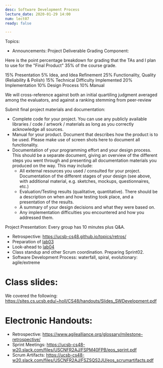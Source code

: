 ```yaml
---
desc: Software Development Process
lecture_date: 2020-01-29 14:00
num: lect07
ready: false

---
```



Topics: 
* Announcements: Project Deliverable Grading Component:
 
Here is the point percentage breakdown for grading that the TAs and I plan to use for the "Final Product" 35% of the course grade. 

15% Presentation
 5% Idea, and Idea Refinement
25% Functionality, Quality (Reliability & Polish)
15% Technical Difficulty Implemented
20% Implementation
10% Design Process
10% Manual

We will cross-reference against both an initial quartiling judgment averaged among the evaluators, and against a ranking stemming from peer-review
 

Submit final project materials and documentation:
* Complete code for your project. You can use any publicly available libraries / code / artwork / materials as long as you correctly acknowledge all sources.
* Manual for your product. Document that describes how the product is to be used. Please make use of screen shots here to document all functionality.
* Documentation of your programming effort and your design process. This should be a separate document, giving an overview of the different steps you went through and presenting all documentation materials you produced on the way. This may include:
	* All external resources you used / consulted for your project. Documentation of the different stages of your design (see above, with additional material, e.g. sketches, mockups, questionnaires, etc.)
	* Evaluation/Testing results (qualitative, quantitative). There should be a description on when and how testing took place, and a presentation of the results. 
	* A summary of your design decisions and what they were based on.
	* Any implementation difficulties you encountered and how you addressed them.

Project Presentation:
Every group has 10 minutes plus Q&A. 

* Retrospective: <https://ucsb-cs48.github.io/topics/retros/>
* Preparation of <a href="https://ucsb-cs48.github.io/w20/lab/lab03/">lab03</a>
* Look-ahead to <a href="https://ucsb-cs48.github.io/w20/lab/lab04/">lab04</a>
* Class standup and other Scrum coordination. Preparing Sprint02.
* Software Development Process: waterfall, spiral, evolutionary: agile/extreme


# Class slides: 
We covered the following:
<https://sites.cs.ucsb.edu/~holl/CS48/handouts/Slides_SWDevelopment.pdf>

# Electronic Handouts:
* Retrospective: <https://www.agilealliance.org/glossary/milestone-retrospective/>
* Sprint Meetings: <https://ucsb-cs48-w20.slack.com/files/USCNFR2AJ/FSPM40FPB/eos_sprint.pdf>
* Scrum Artifacts: <https://ucsb-cs48-w20.slack.com/files/USCNFR2AJ/FSZSQS2JU/eos_scrumartifacts.pdf> <br>

